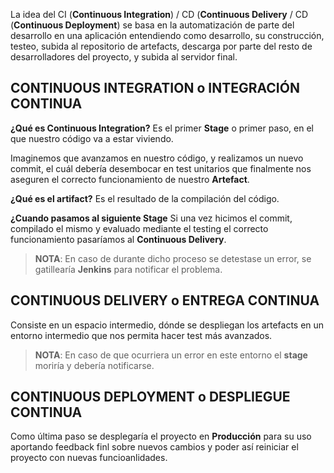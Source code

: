 La idea del CI (**Continuous Integration**) / CD (**Continuous Delivery** / CD (**Continuous Deployment**) se basa en la automatización de parte del desarrollo en una aplicación entendiendo como desarrollo, su construcción, testeo, subida al repositorio de artefacts, descarga por parte del resto de desarrolladores del proyecto, y subida al servidor final.

## CONTINUOUS INTEGRATION o  INTEGRACIÓN CONTINUA

**¿Qué es Continuous Integration?** Es el primer **Stage** o primer paso, en el que nuestro código va a estar viviendo.

Imaginemos que avanzamos en nuestro código, y realizamos un nuevo commit, el cuál debería desembocar en test unitarios que finalmente nos aseguren el correcto funcionamiento de nuestro **Artefact**.

**¿Qué es el artifact?** Es el resultado de la compilación del código.

**¿Cuando pasamos al siguiente Stage** Si una vez hicimos el commit, compilado el mismo y evaluado mediante el testing el correcto funcionamiento pasaríamos al **Continuous Delivery**. 

> **NOTA**: En caso de durante dicho proceso se detestase un error, se gatillearía **Jenkins** para notificar el problema.


## CONTINUOUS DELIVERY o ENTREGA CONTINUA

Consiste en un espacio intermedio, dónde se despliegan los artefacts en un entorno intermedio que nos permita hacer test más avanzados.

> **NOTA**: En caso de que ocurriera un error en este entorno el **stage** moriría y debería notificarse.


## CONTINUOUS DEPLOYMENT o DESPLIEGUE CONTINUA

Como última paso se desplegaría el proyecto en **Producción** para su uso aportando feedback finl sobre nuevos cambios y poder así reiniciar el proyecto con nuevas funcioanlidades.

